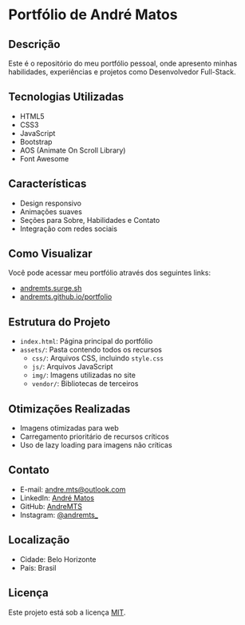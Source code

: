 # Portfólio de André Matos

## Descrição
Este é o repositório do meu portfólio pessoal, onde apresento minhas habilidades, experiências e projetos como Desenvolvedor Full-Stack.

## Tecnologias Utilizadas
- HTML5
- CSS3
- JavaScript
- Bootstrap
- AOS (Animate On Scroll Library)
- Font Awesome

## Características
- Design responsivo
- Animações suaves
- Seções para Sobre, Habilidades e Contato
- Integração com redes sociais

## Como Visualizar
Você pode acessar meu portfólio através dos seguintes links:
- [andremts.surge.sh](https://andremts.surge.sh/)
- [andremts.github.io/portfolio](https://andremts.github.io/portfolio/)

## Estrutura do Projeto
- `index.html`: Página principal do portfólio
- `assets/`: Pasta contendo todos os recursos
  - `css/`: Arquivos CSS, incluindo `style.css`
  - `js/`: Arquivos JavaScript
  - `img/`: Imagens utilizadas no site
  - `vendor/`: Bibliotecas de terceiros

## Otimizações Realizadas
- Imagens otimizadas para web
- Carregamento prioritário de recursos críticos
- Uso de lazy loading para imagens não críticas
  
## Contato
- E-mail: andre.mts@outlook.com
- LinkedIn: [André Matos](https://www.linkedin.com/in/andremts)
- GitHub: [AndreMTS](https://github.com/AndreMTS)
- Instagram: [@andremts_](https://www.instagram.com/andremts_/)

## Localização
- Cidade: Belo Horizonte
- País: Brasil

## Licença
Este projeto está sob a licença [MIT](https://opensource.org/licenses/MIT).
